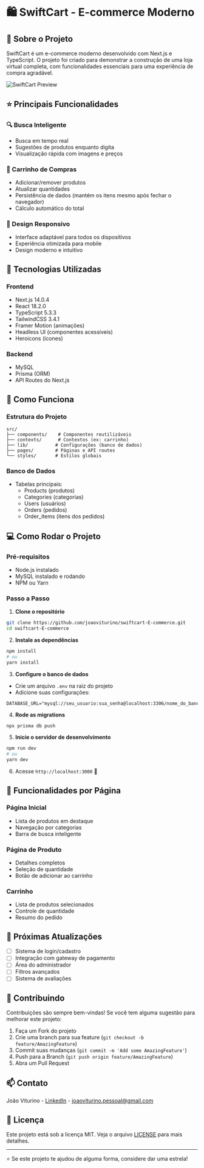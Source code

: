 # 🛍️ SwiftCart - E-commerce Moderno

## 📝 Sobre o Projeto
SwiftCart é um e-commerce moderno desenvolvido com Next.js e TypeScript. O projeto foi criado para demonstrar a construção de uma loja virtual completa, com funcionalidades essenciais para uma experiência de compra agradável.

![SwiftCart Preview](https://via.placeholder.com/800x400)

## ⭐ Principais Funcionalidades

### 🔍 Busca Inteligente
- Busca em tempo real
- Sugestões de produtos enquanto digita
- Visualização rápida com imagens e preços

### 🛒 Carrinho de Compras
- Adicionar/remover produtos
- Atualizar quantidades
- Persistência de dados (mantém os itens mesmo após fechar o navegador)
- Cálculo automático do total

### 📱 Design Responsivo
- Interface adaptável para todos os dispositivos
- Experiência otimizada para mobile
- Design moderno e intuitivo

## 🚀 Tecnologias Utilizadas

### Frontend
- Next.js 14.0.4
- React 18.2.0
- TypeScript 5.3.3
- TailwindCSS 3.4.1
- Framer Motion (animações)
- Headless UI (componentes acessíveis)
- Heroicons (ícones)

### Backend
- MySQL
- Prisma (ORM)
- API Routes do Next.js

## 🎯 Como Funciona

### Estrutura do Projeto
```
src/
├── components/    # Componentes reutilizáveis
├── contexts/      # Contextos (ex: carrinho)
├── lib/          # Configurações (banco de dados)
├── pages/        # Páginas e API routes
└── styles/       # Estilos globais
```

### Banco de Dados
- Tabelas principais:
  - Products (produtos)
  - Categories (categorias)
  - Users (usuários)
  - Orders (pedidos)
  - Order_items (itens dos pedidos)

## 💻 Como Rodar o Projeto

### Pré-requisitos
- Node.js instalado
- MySQL instalado e rodando
- NPM ou Yarn

### Passo a Passo

1. **Clone o repositório**
```bash
git clone https://github.com/joaoviturino/swiftcart-E-commerce.git
cd swiftcart-E-commerce
```

2. **Instale as dependências**
```bash
npm install
# ou
yarn install
```

3. **Configure o banco de dados**
- Crie um arquivo `.env` na raiz do projeto
- Adicione suas configurações:
```env
DATABASE_URL="mysql://seu_usuario:sua_senha@localhost:3306/nome_do_banco"
```

4. **Rode as migrations**
```bash
npx prisma db push
```

5. **Inicie o servidor de desenvolvimento**
```bash
npm run dev
# ou
yarn dev
```

6. Acesse `http://localhost:3000` 🎉

## 📱 Funcionalidades por Página

### Página Inicial
- Lista de produtos em destaque
- Navegação por categorias
- Barra de busca inteligente

### Página de Produto
- Detalhes completos
- Seleção de quantidade
- Botão de adicionar ao carrinho

### Carrinho
- Lista de produtos selecionados
- Controle de quantidade
- Resumo do pedido

## 🔄 Próximas Atualizações
- [ ] Sistema de login/cadastro
- [ ] Integração com gateway de pagamento
- [ ] Área do administrador
- [ ] Filtros avançados
- [ ] Sistema de avaliações

## 🤝 Contribuindo
Contribuições são sempre bem-vindas! Se você tem alguma sugestão para melhorar este projeto:

1. Faça um Fork do projeto
2. Crie uma branch para sua feature (`git checkout -b feature/AmazingFeature`)
3. Commit suas mudanças (`git commit -m 'Add some AmazingFeature'`)
4. Push para a Branch (`git push origin feature/AmazingFeature`)
5. Abra um Pull Request

## 📫 Contato
João Viturino - [LinkedIn](seu_linkedin) - joaoviturino.pessoal@gmail.com

## 📝 Licença
Este projeto está sob a licença MIT. Veja o arquivo [LICENSE](LICENSE) para mais detalhes.

---

⭐ Se este projeto te ajudou de alguma forma, considere dar uma estrela!

